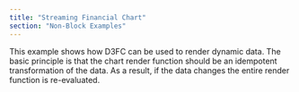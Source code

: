 ```yaml
---
title: "Streaming Financial Chart"
section: "Non-Block Examples"
---
```


This example shows how D3FC can be used to render dynamic data. The basic principle is that the chart render function should be an idempotent transformation of the data. As a result, if the data changes the entire render function is re-evaluated.
